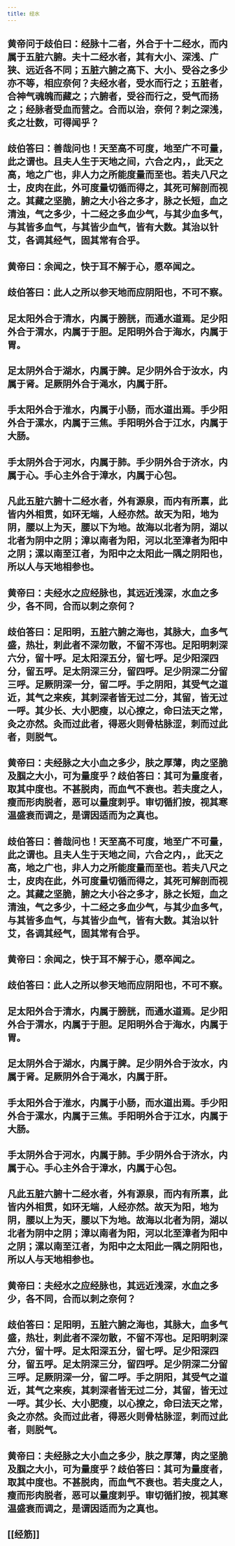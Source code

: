 ```yaml
---
title: 经水
---
```


## 黄帝问于歧伯曰：经脉十二者，外合于十二经水，而内属于五脏六腑。夫十二经水者，其有大小、深浅、广狭、远近各不同；五脏六腑之高下、大小、受谷之多少亦不等，相应奈何？夫经水者，受水而行之；五脏者，合神气魂魄而藏之；六腑者，受谷而行之，受气而扬之；经脉者受血而营之。合而以治，奈何？刺之深浅，炙之壮数，可得闻乎？
## 歧伯答曰：善哉问也！天至高不可度，地至广不可量，此之谓也。且夫人生于天地之间，六合之内，，此天之高，地之广也，非人力之所能度量而至也。若夫八尺之士，皮肉在此，外可度量切循而得之，其死可解剖而视之。其藏之坚脆，腑之大小谷之多才，脉之长短，血之清浊，气之多少，十二经之多血少气，与其少血多气，与其皆多血气，与其皆少血气，皆有大数。其治以针艾，各调其经气，固其常有合乎。
## 黄帝曰：余闻之，快于耳不解于心，愿卒闻之。
## 歧伯答曰：此人之所以参天地而应阴阳也，不可不察。
## 足太阳外合于清水，内属于膀胱，而通水道焉。足少阳外合于渭水，内属于于胆。足阳明外合于海水，内属于胃。
## 足太阴外合于湖水，内属于脾。足少阴外合于汝水，内属于肾。足厥阴外合于渑水，内属于肝。
## 手太阳外合于淮水，内属于小肠，而水道出焉。手少阳外合于漯水，内属于三焦。手阳明外合于江水，内属于大肠。
## 手太阴外合于河水，内属于肺。手少阴外合于济水，内属于心。手心主外合于漳水，内属于心包。
## 凡此五脏六腑十二经水者，外有源泉，而内有所禀，此皆内外相贯，如环无端，人经亦然。故天为阳，地为阴，腰以上为天，腰以下为地。故海以北者为阴，湖以北者为阴中之阴；漳以南者为阳，河以北至漳者为阳中之阴；漯以南至江者，为阳中之太阳此一隅之阴阳也，所以人与天地相参也。
## 黄帝曰：夫经水之应经脉也，其远近浅深，水血之多少，各不同，合而以刺之奈何？
## 歧伯答曰：足阳明，五脏六腑之海也，其脉大，血多气盛，热壮，刺此者不深勿散，不留不泻也。足阳明刺深六分，留十呼。足太阳深五分，留七呼。足少阳深四分，留五呼。足太阴深三分，留四呼。足少阴深二分留三呼。足厥阴深一分，留二呼。手之阴阳，其受气之道近，其气之来疾，其刺深者皆无过二分，其留，皆无过一呼。其少长、大小肥瘦，以心撩之，命曰法天之常，灸之亦然。灸而过此者，得恶火则骨枯脉涩，刺而过此者，则脱气。
## 黄帝曰：夫经脉之大小血之多少，肤之厚薄，肉之坚脆及腘之大小，可为量度乎？歧伯答曰：其可为量度者，取其中度也。不甚脱肉，而血气不衰也。若夫度之人，瘦而形肉脱者，恶可以量度刺乎。审切循扪按，视其寒温盛衰而调之，是谓因适而为之真也。
## 歧伯答曰：善哉问也！天至高不可度，地至广不可量，此之谓也。且夫人生于天地之间，六合之内，，此天之高，地之广也，非人力之所能度量而至也。若夫八尺之士，皮肉在此，外可度量切循而得之，其死可解剖而视之。其藏之坚脆，腑之大小谷之多才，脉之长短，血之清浊，气之多少，十二经之多血少气，与其少血多气，与其皆多血气，与其皆少血气，皆有大数。其治以针艾，各调其经气，固其常有合乎。
## 黄帝曰：余闻之，快于耳不解于心，愿卒闻之。
## 歧伯答曰：此人之所以参天地而应阴阳也，不可不察。
## 足太阳外合于清水，内属于膀胱，而通水道焉。足少阳外合于渭水，内属于于胆。足阳明外合于海水，内属于胃。
## 足太阴外合于湖水，内属于脾。足少阴外合于汝水，内属于肾。足厥阴外合于渑水，内属于肝。
## 手太阳外合于淮水，内属于小肠，而水道出焉。手少阳外合于漯水，内属于三焦。手阳明外合于江水，内属于大肠。
## 手太阴外合于河水，内属于肺。手少阴外合于济水，内属于心。手心主外合于漳水，内属于心包。
## 凡此五脏六腑十二经水者，外有源泉，而内有所禀，此皆内外相贯，如环无端，人经亦然。故天为阳，地为阴，腰以上为天，腰以下为地。故海以北者为阴，湖以北者为阴中之阴；漳以南者为阳，河以北至漳者为阳中之阴；漯以南至江者，为阳中之太阳此一隅之阴阳也，所以人与天地相参也。
## 黄帝曰：夫经水之应经脉也，其远近浅深，水血之多少，各不同，合而以刺之奈何？
## 歧伯答曰：足阳明，五脏六腑之海也，其脉大，血多气盛，热壮，刺此者不深勿散，不留不泻也。足阳明刺深六分，留十呼。足太阳深五分，留七呼。足少阳深四分，留五呼。足太阴深三分，留四呼。足少阴深二分留三呼。足厥阴深一分，留二呼。手之阴阳，其受气之道近，其气之来疾，其刺深者皆无过二分，其留，皆无过一呼。其少长、大小肥瘦，以心撩之，命曰法天之常，灸之亦然。灸而过此者，得恶火则骨枯脉涩，刺而过此者，则脱气。
## 黄帝曰：夫经脉之大小血之多少，肤之厚薄，肉之坚脆及腘之大小，可为量度乎？歧伯答曰：其可为量度者，取其中度也。不甚脱肉，而血气不衰也。若夫度之人，瘦而形肉脱者，恶可以量度刺乎。审切循扪按，视其寒温盛衰而调之，是谓因适而为之真也。
## [[经筋]]
